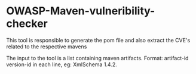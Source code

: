# OWASP-Maven-vulneribility-checker
This tool is responsible to generate the pom file and also extract the CVE's related to the respective mavens

The input to the tool is a list containing maven artifacts. Format: artifact-id version-id in each line, eg: XmlSchema 1.4.2.
